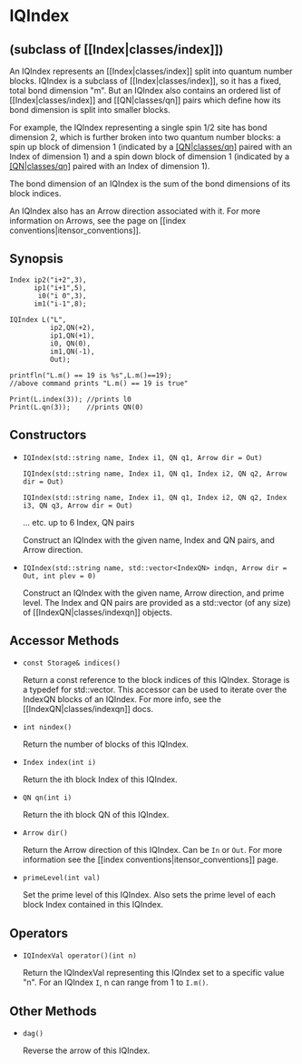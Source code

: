 # IQIndex #

## (subclass of [[Index|classes/index]]) ##

An IQIndex represents an [[Index|classes/index]] split into quantum number blocks. IQIndex is a subclass of [[Index|classes/index]], so
it has a fixed, total bond dimension "m". But an IQIndex also contains an ordered list of [[Index|classes/index]] and [[QN|classes/qn]] pairs which
define how its bond dimension is split into smaller blocks.

For example, the IQIndex representing a single spin 1/2 site has bond dimension 2, which is further broken into two quantum number blocks: a spin up block of dimension 1 (indicated by a [[QN|classes/qn]](+1) paired with an Index of dimension 1) and a spin down block of dimension 1 (indicated by a [[QN|classes/qn]](-1) paired with an Index of dimension 1).

The bond dimension of an IQIndex is the sum of the bond dimensions of its block indices.

An IQIndex also has an Arrow direction associated with it. For more information on Arrows, see the page on [[index conventions|itensor_conventions]].

## Synopsis ##

    Index ip2("i+2",3),
          ip1("i+1",5),
           i0("i 0",3),
          im1("i-1",8);

    IQIndex L("L",
              ip2,QN(+2),
              ip1,QN(+1),
              i0, QN(0),
              im1,QN(-1),
              Out);

    printfln("L.m() == 19 is %s",L.m()==19);
    //above command prints "L.m() == 19 is true"

    Print(L.index(3)); //prints l0
    Print(L.qn(3));    //prints QN(0)


## Constructors ##

* `IQIndex(std::string name, Index i1, QN q1, Arrow dir = Out)`

  `IQIndex(std::string name, Index i1, QN q1, Index i2, QN q2, Arrow dir = Out)`

  `IQIndex(std::string name, Index i1, QN q1, Index i2, QN q2, Index i3, QN q3, Arrow dir = Out)`

   ... etc. up to 6 Index, QN pairs 

   Construct an IQIndex with the given name, Index and QN pairs, and Arrow direction.

* `IQIndex(std::string name, std::vector<IndexQN> indqn, Arrow dir = Out, int plev = 0)`

   Construct an IQIndex with the given name, Arrow direction, and prime level. The Index and QN pairs are provided as a std::vector (of any size) of [[IndexQN|classes/indexqn]] objects.


## Accessor Methods ##

* `const Storage& indices()`

  Return a const reference to the block indices of this IQIndex. Storage is a typedef for std::vector<IndexQN>. This accessor can be used to iterate over the IndexQN blocks of an IQIndex. For more info, see the [[IndexQN|classes/indexqn]] docs.

* `int nindex()`

  Return the number of blocks of this IQIndex.

* `Index index(int i)`

  Return the ith block Index of this IQIndex.

* `QN qn(int i)`

  Return the ith block QN of this IQIndex.

* `Arrow dir()`

  Return the Arrow direction of this IQIndex. Can be `In` or `Out`. For more information see the [[index conventions|itensor_conventions]] page.

* `primeLevel(int val)`

  Set the prime level of this IQIndex. Also sets the prime level of each block Index contained in this IQIndex.


## Operators ##

* `IQIndexVal operator()(int n)`

  Return the IQIndexVal representing this IQIndex set to a specific value "n". For an IQIndex `I`, n can range from 1 to `I.m()`.


## Other Methods ##

* `dag()`

  Reverse the arrow of this IQIndex.

